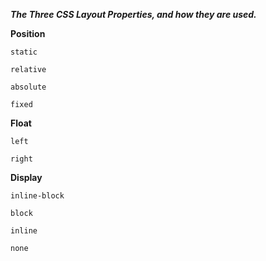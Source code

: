 ***The Three CSS Layout Properties, and how they are used.***

**Position**
  
  `static`
  
  `relative`
  
  `absolute`
  
  `fixed`

**Float**
  
  `left`
  
  `right` 

**Display** 

  `inline-block`
  
  `block`
  
  `inline`
  
  `none`
